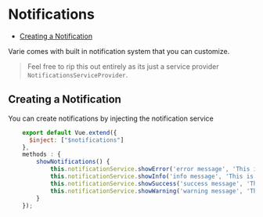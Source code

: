 # Notifications

- [Creating a Notification](#creating-a-notification)

Varie comes with built in notification system that you can customize.

> Feel free to rip this out entirely as its just a service provider `NotificationsServiceProvider`.


## Creating a Notification

You can create notifications by injecting the notification service

```js
    export default Vue.extend({
      $inject: ["$notifications"]
    },
    methods : {
    	showNotifications() {
    		this.notificationService.showError('error message', 'This is an Error Notification');
            this.notificationService.showInfo('info message', 'This is an Info Notification')
            this.notificationService.showSuccess('success message', 'This is an Success Notification, that never goes away', 0)
            this.notificationService.showWarning('warning message', 'This is an Warning Notification with 10 second delay before it goes away', 10000)
    	}
    });
```
